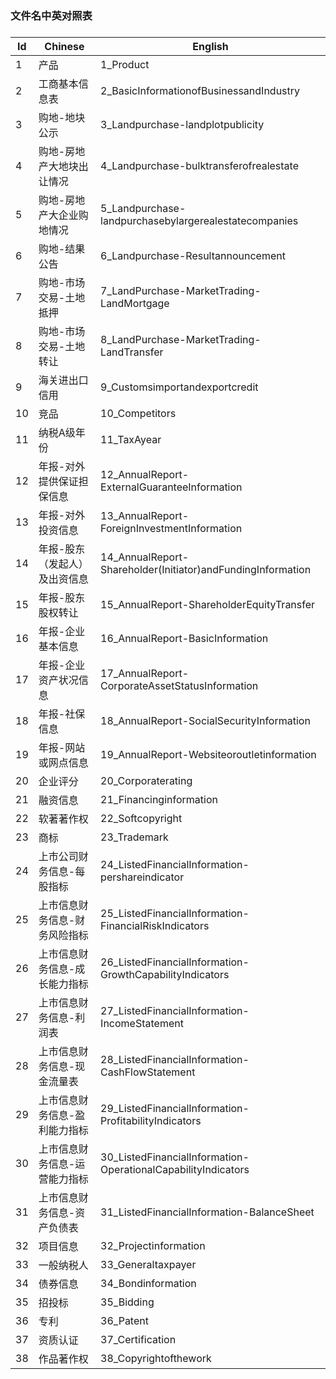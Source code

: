 ### 文件名中英对照表
###
|Id|Chinese|English|
|-------------|-------------|-----|
|1|产品|1_Product|
|2|工商基本信息表|2_BasicInformationofBusinessandIndustry|
|3|购地-地块公示|3_Landpurchase-landplotpublicity|
|4|购地-房地产大地块出让情况|4_Landpurchase-bulktransferofrealestate|
|5|购地-房地产大企业购地情况|5_Landpurchase-landpurchasebylargerealestatecompanies|
|6|购地-结果公告|6_Landpurchase-Resultannouncement|
|7|购地-市场交易-土地抵押|7_LandPurchase-MarketTrading-LandMortgage|
|8|购地-市场交易-土地转让|8_LandPurchase-MarketTrading-LandTransfer|
|9|海关进出口信用|9_Customsimportandexportcredit|
|10|竞品|10_Competitors|
|11|纳税A级年份|11_TaxAyear|
|12|年报-对外提供保证担保信息|12_AnnualReport-ExternalGuaranteeInformation|
|13|年报-对外投资信息|13_AnnualReport-ForeignInvestmentInformation|
|14|年报-股东（发起人）及出资信息|14_AnnualReport-Shareholder(Initiator)andFundingInformation|
|15|年报-股东股权转让|15_AnnualReport-ShareholderEquityTransfer|
|16|年报-企业基本信息|16_AnnualReport-BasicInformation|
|17|年报-企业资产状况信息|17_AnnualReport-CorporateAssetStatusInformation|
|18|年报-社保信息|18_AnnualReport-SocialSecurityInformation|
|19|年报-网站或网点信息|19_AnnualReport-Websiteoroutletinformation|
|20|企业评分|20_Corporaterating|
|21|融资信息|21_Financinginformation|
|22|软著著作权|22_Softcopyright|
|23|商标|23_Trademark|
|24|上市公司财务信息-每股指标|24_ListedFinancialInformation-pershareindicator|
|25|上市信息财务信息-财务风险指标|25_ListedFinancialInformation-FinancialRiskIndicators|
|26|上市信息财务信息-成长能力指标|26_ListedFinancialInformation-GrowthCapabilityIndicators|
|27|上市信息财务信息-利润表|27_ListedFinancialInformation-IncomeStatement|
|28|上市信息财务信息-现金流量表|28_ListedFinancialInformation-CashFlowStatement|
|29|上市信息财务信息-盈利能力指标|29_ListedFinancialInformation-ProfitabilityIndicators|
|30|上市信息财务信息-运营能力指标|30_ListedFinancialInformation-OperationalCapabilityIndicators|
|31|上市信息财务信息-资产负债表|31_ListedFinancialInformation-BalanceSheet|
|32|项目信息|32_Projectinformation|
|33|一般纳税人|33_Generaltaxpayer|
|34|债券信息|34_Bondinformation|
|35|招投标|35_Bidding|
|36|专利|36_Patent|
|37|资质认证|37_Certification|
|38|作品著作权|38_Copyrightofthework|